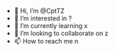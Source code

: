 - 👋 Hi, I’m @CptTZ
- 👀 I’m interested in ?
- 🌱 I’m currently learning x
- 💞️ I’m looking to collaborate on z
- 📫 How to reach me n

<!---
CptTZ/CptTZ is a ✨ special ✨ repository because its `README.md` (this file) appears on your GitHub profile.
You can click the Preview link to take a look at your changes.
--->
